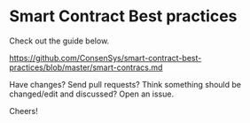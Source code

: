 # Smart Contract Best practices

Check out the guide below.

https://github.com/ConsenSys/smart-contract-best-practices/blob/master/smart-contracs.md

Have changes? Send pull requests? Think something should be changed/edit and discussed? Open an issue.

Cheers!
